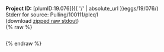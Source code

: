 **Project ID:** [plumID:19.076]({{ '/' | absolute_url }}eggs/19/076/)  
Stderr for source:  Pulling/100111/pleq1   
(download [zipped raw stdout](pleq1.plumed_master.stdout.txt.zip))  
{% raw %}
<pre>
</pre>
{% endraw %}
